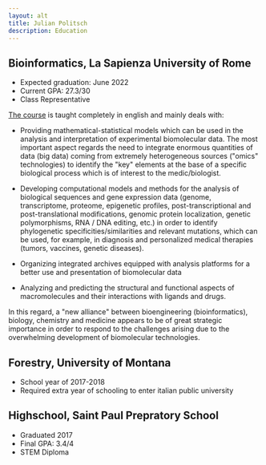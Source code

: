 ```yaml
---
layout: alt
title: Julian Politsch
description: Education
---
```


## Bioinformatics, La Sapienza University of Rome

* Expected graduation: June 2022
* Current GPA: 27.3/30
* Class Representative

[The course](https://corsidilaurea.uniroma1.it/en/corso/2020/30422/home) is taught completely in english and mainly deals with:

- Providing mathematical-statistical models which can be used in the analysis and interpretation of experimental biomolecular data. The most important aspect regards the need to integrate enormous quantities of data (big data) coming from extremely heterogeneous sources ("omics" technologies) to identify the "key" elements at the base of a specific biological process which is of interest to the medic/biologist.

- Developing computational models and methods for the analysis of biological sequences and gene expression data (genome, transcriptome, proteome, epigenetic profiles, post-transcriptional and post-translational modifications, genomic protein localization, genetic polymorphisms, RNA / DNA editing, etc.) in order to identify phylogenetic specificities/similarities and relevant mutations, which can be used, for example, in diagnosis and personalized medical therapies (tumors, vaccines, genetic diseases).

- Organizing integrated archives equipped with analysis platforms for a better use and presentation of biomolecular data

- Analyzing and predicting the structural and functional aspects of macromolecules and their interactions with ligands and drugs.

In this regard, a "new alliance" between bioengineering (bioinformatics), biology, chemistry and medicine appears to be of great strategic importance in order to respond to the challenges arising due to the overwhelming development of biomolecular technologies.

## Forestry, University of Montana

* School year of 2017-2018
* Required extra year of schooling to enter italian public university

## Highschool, Saint Paul Prepratory School

* Graduated 2017
* Final GPA: 3.4/4
* STEM Diploma
